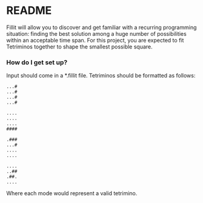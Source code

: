 # README #

Fillit will allow you to discover and get familiar with a recurring programming situation: finding the best solution among a huge number of possibilities within an acceptable time span. For this project, you are expected to fit Tetriminos together to shape the smallest possible square.

### How do I get set up? ###

Input should come in a \*.fillit file. Tetriminos should be formatted as follows:

~~~~
...#
...#
...#
...#

....
....
....
####

.###
...#
....
....

....
..##
.##.
....
~~~~

Where each mode would represent a valid tetrimino.